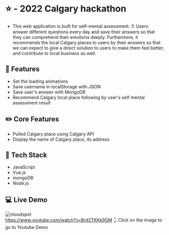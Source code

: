 # ⭐ <MOOD SPOT> - 2022 Calgary hackathon 
- This web application is built for self-mental assessment. ⏰ Users answer different questions every day and save their answers so that they can comprehend their emotions deeply. Furthermore, it recommends the local Calgary places to users by their answers so that we can expect to give a direct solution to users to make them feel better, and contribute to local business as well. 

## 🌱 Features 
- Set the loading animations
- Save username in localStorage with JSON
- Save user's answer with MongoDB
- Recommend Calgary local place following by user's self mental assessment result

## ✏️ Core Features
- Pulled Calgary place using Calgary API
- Display the name of Calgary place, its address

## 📌 Tech Stack
- JavaScript
- Vue.js
- mongoDB
- Node.js

## :computer: Live Demo
![moodspot](https://user-images.githubusercontent.com/97131199/168886674-a66bd60b-feb7-4ef5-9b83-1a5d1554a921.gif)
 <br>
https://www.youtube.com/watch?v=Brd2TKKk9GM
:point_up_2: Click on the image to go to Youtube Demo
